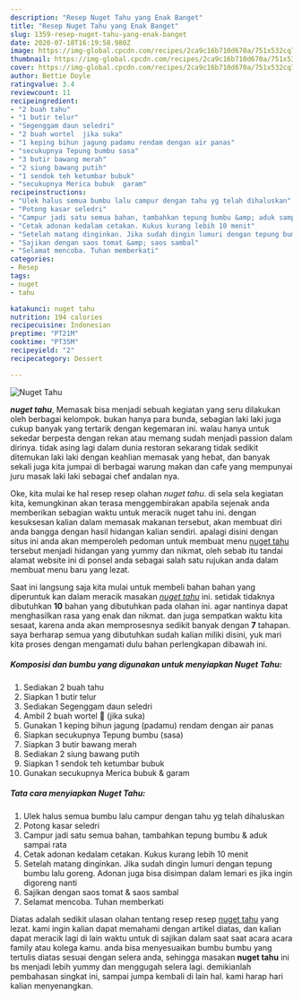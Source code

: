 ```yaml
---
description: "Resep Nuget Tahu yang Enak Banget"
title: "Resep Nuget Tahu yang Enak Banget"
slug: 1359-resep-nuget-tahu-yang-enak-banget
date: 2020-07-18T16:19:58.980Z
image: https://img-global.cpcdn.com/recipes/2ca9c16b710d670a/751x532cq70/nuget-tahu-foto-resep-utama.jpg
thumbnail: https://img-global.cpcdn.com/recipes/2ca9c16b710d670a/751x532cq70/nuget-tahu-foto-resep-utama.jpg
cover: https://img-global.cpcdn.com/recipes/2ca9c16b710d670a/751x532cq70/nuget-tahu-foto-resep-utama.jpg
author: Bettie Doyle
ratingvalue: 3.4
reviewcount: 11
recipeingredient:
- "2 buah tahu"
- "1 butir telur"
- "Segenggam daun seledri"
- "2 buah wortel  jika suka"
- "1 keping bihun jagung padamu rendam dengan air panas"
- "secukupnya Tepung bumbu sasa"
- "3 butir bawang merah"
- "2 siung bawang putih"
- "1 sendok teh ketumbar bubuk"
- "secukupnya Merica bubuk  garam"
recipeinstructions:
- "Ulek halus semua bumbu lalu campur dengan tahu yg telah dihaluskan"
- "Potong kasar seledri"
- "Campur jadi satu semua bahan, tambahkan tepung bumbu &amp; aduk sampai rata"
- "Cetak adonan kedalam cetakan. Kukus kurang lebih 10 menit"
- "Setelah matang dinginkan. Jika sudah dingin lumuri dengan tepung bumbu lalu goreng. Adonan juga bisa disimpan dalam lemari es jika ingin digoreng nanti"
- "Sajikan dengan saos tomat &amp; saos sambal"
- "Selamat mencoba. Tuhan memberkati"
categories:
- Resep
tags:
- nuget
- tahu

katakunci: nuget tahu 
nutrition: 194 calories
recipecuisine: Indonesian
preptime: "PT21M"
cooktime: "PT35M"
recipeyield: "2"
recipecategory: Dessert

---
```



![Nuget Tahu](https://img-global.cpcdn.com/recipes/2ca9c16b710d670a/751x532cq70/nuget-tahu-foto-resep-utama.jpg)

<b><i>nuget tahu</i></b>, Memasak bisa menjadi sebuah kegiatan yang seru dilakukan oleh berbagai kelompok. bukan hanya para bunda, sebagian laki laki juga cukup banyak yang tertarik dengan kegemaran ini. walau hanya untuk sekedar berpesta dengan rekan atau memang sudah menjadi passion dalam dirinya. tidak asing lagi dalam dunia restoran sekarang tidak sedikit ditemukan laki laki dengan keahlian memasak yang hebat, dan banyak sekali juga kita jumpai di berbagai warung makan dan cafe yang mempunyai juru masak laki laki sebagai chef andalan nya.

Oke, kita mulai ke hal resep resep olahan <i>nuget tahu</i>. di sela sela kegiatan kita, kemungkinan akan terasa menggembirakan apabila sejenak anda memberikan sebagian waktu untuk meracik nuget tahu ini. dengan kesuksesan kalian dalam memasak makanan tersebut, akan membuat diri anda bangga dengan hasil hidangan kalian sendiri. apalagi disini dengan situs ini anda akan memperoleh pedoman untuk membuat menu <u>nuget tahu</u> tersebut menjadi hidangan yang yummy dan nikmat, oleh sebab itu tandai alamat website ini di ponsel anda sebagai salah satu rujukan anda dalam membuat menu baru yang lezat.




Saat ini langsung saja kita mulai untuk membeli bahan bahan yang diperuntuk kan dalam meracik masakan <u><i>nuget tahu</i></u> ini. setidak tidaknya dibutuhkan <b>10</b> bahan yang dibutuhkan pada olahan ini. agar nantinya dapat menghasilkan rasa yang enak dan nikmat. dan juga sempatkan waktu kita sesaat, karena anda akan memprosesnya sedikit banyak dengan <b>7</b> tahapan. saya berharap semua yang dibutuhkan sudah kalian miliki disini, yuk mari kita proses dengan mengamati dulu bahan perlengkapan dibawah ini.

<!--inarticleads1-->

##### Komposisi dan bumbu yang digunakan untuk menyiapkan Nuget Tahu:

1. Sediakan 2 buah tahu
1. Siapkan 1 butir telur
1. Sediakan Segenggam daun seledri
1. Ambil 2 buah wortel 🥕 (jika suka)
1. Gunakan 1 keping bihun jagung (padamu) rendam dengan air panas
1. Siapkan secukupnya Tepung bumbu (sasa)
1. Siapkan 3 butir bawang merah
1. Sediakan 2 siung bawang putih
1. Siapkan 1 sendok teh ketumbar bubuk
1. Gunakan secukupnya Merica bubuk &amp; garam




<!--inarticleads2-->

##### Tata cara menyiapkan Nuget Tahu:

1. Ulek halus semua bumbu lalu campur dengan tahu yg telah dihaluskan
1. Potong kasar seledri
1. Campur jadi satu semua bahan, tambahkan tepung bumbu &amp; aduk sampai rata
1. Cetak adonan kedalam cetakan. Kukus kurang lebih 10 menit
1. Setelah matang dinginkan. Jika sudah dingin lumuri dengan tepung bumbu lalu goreng. Adonan juga bisa disimpan dalam lemari es jika ingin digoreng nanti
1. Sajikan dengan saos tomat &amp; saos sambal
1. Selamat mencoba. Tuhan memberkati




Diatas adalah sedikit ulasan olahan tentang resep resep <u>nuget tahu</u> yang lezat. kami ingin kalian dapat memahami dengan artikel diatas, dan kalian dapat meracik lagi di lain waktu untuk di sajikan dalam saat saat acara acara family atau kolega kamu. anda bisa menyesuaikan bumbu bumbu yang tertulis diatas sesuai dengan selera anda, sehingga masakan <b>nuget tahu</b> ini bs menjadi lebih yummy dan menggugah selera lagi. demikianlah pembahasan singkat ini, sampai jumpa kembali di lain hal. kami harap hari kalian menyenangkan.
